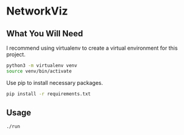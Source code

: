 # NetworkViz

## What You Will Need

I recommend using virtualenv to create a virtual environment for this project.

```bash
python3 -m virtualenv venv
source venv/bin/activate
```

Use pip to install necessary packages.

```bash
pip install -r requirements.txt
```

## Usage

```bash
./run
```

